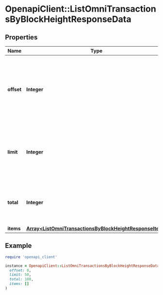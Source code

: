 # OpenapiClient::ListOmniTransactionsByBlockHeightResponseData

## Properties

| Name | Type | Description | Notes |
| ---- | ---- | ----------- | ----- |
| **offset** | **Integer** | The starting index of the response items, i.e. where the response should start listing the returned items. |  |
| **limit** | **Integer** | Defines how many items should be returned in the response per page basis. |  |
| **total** | **Integer** | Defines the total number of items returned in the response. |  |
| **items** | [**Array&lt;ListOmniTransactionsByBlockHeightResponseItem&gt;**](ListOmniTransactionsByBlockHeightResponseItem.md) |  |  |

## Example

```ruby
require 'openapi_client'

instance = OpenapiClient::ListOmniTransactionsByBlockHeightResponseData.new(
  offset: 0,
  limit: 50,
  total: 100,
  items: []
)
```

